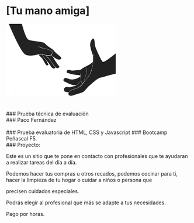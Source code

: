 # [Tu mano amiga]
<img src="img/mano-amiga.png" width="300" height="200">
<br>
<br>
<br>
### Prueba técnica de evaluación
<br>
### Paco Fernández
<br>
<br>
### Prueba evaluatoria de HTML, CSS y Javascript
### Bootcamp Peñascal F5.
<br>
### Proyecto:
  
  Este es un sitio que te pone en contacto con profesionales que te ayudaran a realizar tareas del día a día.
  
  Podemos hacer tus compras u otros recados, podemos cocinar para ti, hacer la limpieza de tu hogar o cuidar a niños o persona que 
  
  precisen cuidados especiales.
  
  Podrás elegir al profesional que más se adapte a tus necesidades. 
  
  Pago por horas.
